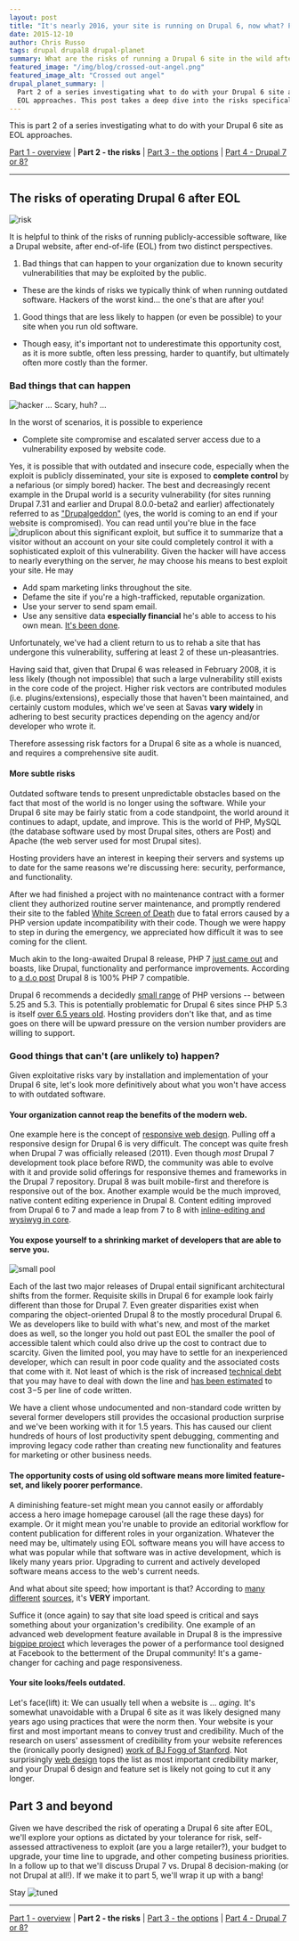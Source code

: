```yaml
---
layout: post
title: "It's nearly 2016, your site is running on Drupal 6, now what? Part 2: the risks."
date: 2015-12-10
author: Chris Russo
tags: drupal drupal8 drupal-planet
summary: What are the risks of running a Drupal 6 site in the wild after EOL?
featured_image: "/img/blog/crossed-out-angel.png"
featured_image_alt: "Crossed out angel"
drupal_planet_summary: |
  Part 2 of a series investigating what to do with your Drupal 6 site as
  EOL approaches. This post takes a deep dive into the risks specifically.
---
```


This is part 2 of a series investigating what to do with your Drupal 6 site as
EOL approaches.

[Part 1 - overview](/2015/11/24/drupal-6-upgrade.html) \| **Part 2 - the risks**
 \| [Part 3 - the options](/2016/01/25/drupal-6-part-3.html)
 \| [Part 4 - Drupal 7 or 8?](/2016/02/24/drupal-6-part-4.html)

*****

## The risks of operating Drupal 6 after EOL

<img src="/img/blog/risk.jpg" alt="risk">

It is helpful to think of the risks of running publicly-accessible software,
like a Drupal website, after end-of-life (EOL) from two distinct perspectives.

1. Bad things that can happen to your organization due to known security
vulnerabilities that may be exploited by the public.
 + These are the kinds of risks we typically think of when running outdated
 software. Hackers of the worst kind... the one's that are after you!
1. Good things that are less likely to happen (or even be possible) to your site
when you run old software.
 + Though easy, it's important not to underestimate this opportunity cost, as it
 is more subtle, often less pressing, harder to quantify, but ultimately often
more costly than the former.

### Bad things that can happen

<img src="/img/blog/hacker2.jpg" alt="hacker">
<span class="caption">... Scary, huh? ...</span>

In the worst of scenarios, it is possible to experience

+ Complete site compromise and escalated server access due to a vulnerability
 exposed by website code.

 Yes, it is possible that with outdated and insecure code, especially when the
 exploit is publicly disseminated, your site is exposed to **complete control**
 by a nefarious (or simply bored) hacker. The best and
  decreasingly recent example in the Drupal
 world is a security vulnerability (for sites running Drupal 7.31 and earlier and Drupal
 8.0.0-beta2 and earlier) affectionately referred to as
["Drupalgeddon"](https://www.drupal.org/drupalsa05FAQ) (yes, the world is coming
to an end if your website is compromised). You can read until you're blue in
the face <img src="/img/druplicon.png" alt="druplicon"> about this significant
exploit, but suffice it to summarize that a visitor without an account on your
site could completely control it with a sophisticated exploit of this vulnerability.
  Given the hacker will have access to nearly everything on the server, _he_ may
  choose his means to best exploit your site. He may

+ Add spam marketing links throughout the site.
+ Defame the site if you're a high-trafficked, reputable organization.
+ Use your server to send spam email.
+ Use any sensitive data **especially financial** he's able to access to his own
mean. [It's been done](http://www.informationisbeautiful.net/visualizations/worlds-biggest-data-breaches-hacks/).

Unfortunately, we've had a client return to us to rehab a site that has undergone
this vulnerability, suffering at least 2 of these un-pleasantries.

Having said that, given that Drupal 6 was released in
February 2008, it is less likely (though not impossible) that such a large vulnerability still exists
in the core code of the project. Higher risk vectors are contributed
modules (i.e. plugins/extensions), especially those that haven't been maintained, and certainly custom
modules, which we've seen at Savas **vary widely** in adhering to best security
practices depending on the agency and/or developer who wrote it.

Therefore assessing risk factors for a Drupal 6 site as a whole is nuanced, and
requires a comprehensive site audit.

#### More subtle risks

Outdated software tends to present unpredictable obstacles based on the fact
that most of the world is no longer using the software. While your Drupal 6 site
may be fairly static from a code standpoint, the world around it continues to
adapt, update, and improve. This is the world of PHP, MySQL (the database
software used by  most Drupal sites, others are Post) and Apache (the web server used for most
Drupal sites).

Hosting providers have an interest in keeping their servers and systems up to
date for the same reasons we're discussing here: security, performance, and
functionality.

After we had finished a project with no maintenance contract with a former client
they authorized routine server maintenance, and promptly rendered their site
to the fabled [White Screen of Death](https://www.drupal.org/node/158043)
due to fatal errors caused by a PHP version update incompatibility with their
code. Though we were happy to step in during the emergency, we appreciated
how difficult it was to see coming for the client.

Much akin to the long-awaited Drupal 8 release, PHP 7 [just came out](http://php.net/archive/2015.php#id2015-12-03-1)
and boasts, like Drupal, functionality and performance improvements. According
to [a d.o post](https://www.drupal.org/node/2454439) Drupal 8 is 100% PHP 7
compatible.

Drupal 6 recommends a decidedly [small range](https://www.drupal.org/requirements) of PHP versions --  between 5.25 and 5.3.
This is potentially problematic for Drupal 6 sites since PHP 5.3 is itself
[over 6.5 years old](https://secure.php.net/releases/#5.3.0). Hosting providers
don't like that, and as time goes on there will be upward pressure on the version
 number providers are willing to support.

### Good things that can't (are unlikely to) happen?

Given exploitative risks vary by installation and implementation of your Drupal
6 site, let's look more definitively about what you won't have access to with
outdated software.

#### Your organization cannot reap the benefits of the modern web.

One example here is the concept of [responsive web design](http://abookapart.com/products/responsive-web-design).
Pulling off a responsive design for Drupal 6 is very difficult. The concept was
quite fresh when Drupal 7 was officially released (2011). Even though _most_ Drupal 7
development took place before RWD, the community was able to evolve with it and
 provide solid offerings for responsive themes and frameworks in the Drupal 7
 repository. Drupal 8 was built mobile-first and therefore is responsive out of
 the box. Another example would be the much improved, native content editing experience
 in Drupal 8. Content editing improved from Drupal 6 to 7 and made a leap from
 7 to 8 with
 [inline-editing and wysiwyg in core](https://drupalize.me/blog/201310/drupal-8-wysiwyg-and-line-editing).

#### You expose yourself to a shrinking market of developers that are able to serve you.

<img src="/img/blog/small-pool.jpg" alt="small pool">

Each of the last two major releases of Drupal entail significant architectural shifts from the former.
Requisite skills in Drupal 6 for example look fairly different than those for Drupal 7.
Even greater disparities exist when comparing the object-oriented Drupal 8 to the mostly
 procedural Drupal 6.
We as developers like to build with what's
 new, and most of the market does as well, so the longer you hold out past EOL
 the smaller the pool of accessible talent
 which could also drive up the cost to contract due to scarcity. Given the limited
 pool, you may have to settle for an inexperienced developer, which can result
 in poor code quality and the associated costs that come with it. Not least of
 which is the risk of increased [technical debt](https://en.wikipedia.org/wiki/Technical_debt)
 that you may have to deal with down the line and [has been estimated](http://swreflections.blogspot.com/2012/02/technical-debt-how-much-is-it-really.html) to cost $3-$5 per
 line of code written.

We have a client whose undocumented and non-standard code written by several former
developers still provides the occasional production surprise and we've been
working with it for 1.5 years. This has caused our client hundreds of hours of lost
productivity spent debugging, commenting and improving legacy code rather than
 creating new functionality and features for marketing or other business needs.

#### The opportunity costs of using old software means more limited feature-set, and likely poorer performance.

A diminishing feature-set might mean you cannot easily or affordably access a
hero image homepage carousel (all the rage these days) for example. Or it might
mean you're unable to provide an editorial workflow for content publication for
different roles in your organization. Whatever the need may be, ultimately using
EOL software means you will have access to what was popular
while that software was in active development, which is likely many years prior.
Upgrading to current and actively developed software means access to the
web's current needs.

And what about site speed; how important is that? According to
[many](http://googlewebmastercentral.blogspot.com/2010/04/using-site-speed-in-web-search-ranking.html)
[different](https://blog.kissmetrics.com/speed-is-a-killer/)
[sources](http://www.searchenginejournal.com/seo-101-important-site-speed-2014/111924/), it's **VERY** important.

Suffice it (once again) to say that site load speed is critical and says something
about your organization's credibility. One example of an advanced web development
feature available in Drupal 8 is the impressive
[bigpipe project](https://www.drupal.org/project/big_pipe) which leverages
the power of a performance tool designed at Facebook to the betterment of the
Drupal community! It's a game-changer for caching and page responsiveness.

#### Your site looks/feels outdated.

Let's face(lift) it: We can usually tell when a website is ... _aging_. It's
somewhat unavoidable with a Drupal 6 site as it was likely designed many years
ago using practices that were the norm then. Your website is your first and most
important means to convey trust and credibility. Much of the research on users'
assessment of credibility from your website references the (ironically
poorly designed) [work of BJ Fogg of Stanford](https://credibility.stanford.edu/guidelines/).
Not surprisingly [web design](http://conversionxl.com/website-credibility-checklist-factors/)
tops the list as most important credibility marker, and your Drupal 6 design
and feature set is likely not going to cut it any longer.

## Part 3 and beyond

Given we have described the risk of operating a Drupal 6 site after EOL,
we'll explore your options as dictated by your tolerance for risk,
self-assessed attractiveness to exploit (are you a large retailer?),
your budget to upgrade, your time line to upgrade, and other competing business
priorities. In a follow up to that we'll discuss Drupal 7 vs. Drupal 8
decision-making (or not Drupal at all!). If we make it to part 5, we'll wrap it
up with a bang!

Stay <img src="/img/blog/radio.png" alt="tuned">

*****

[Part 1 - overview](/2015/11/24/drupal-6-upgrade.html) \| **Part 2 - the risks**
 \| [Part 3 - the options](/2016/01/25/drupal-6-part-3.html)
 \| [Part 4 - Drupal 7 or 8?](/2016/02/24/drupal-6-part-4.html)
